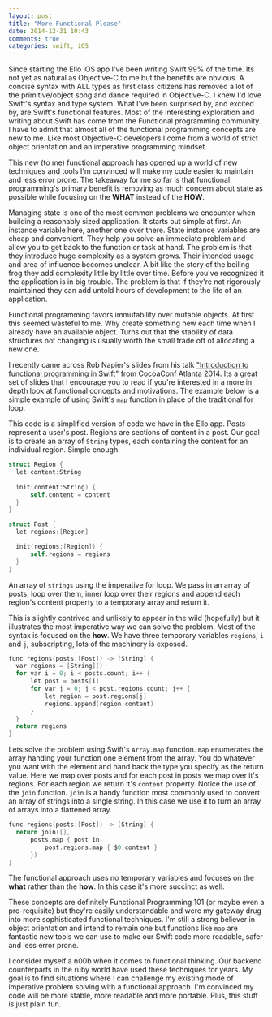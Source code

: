 ```yaml
---
layout: post
title: "More Functional Please"
date: 2014-12-31 10:43
comments: true
categories: swift, iOS
---
```


Since starting the Ello iOS app I've been writing Swift 99% of the time. Its not yet as natural as Objective-C to me but the benefits are obvious. A concise syntax with ALL types as first class citizens has removed a lot of the primitive/object song and dance required in Objective-C. I knew I'd love Swift's syntax and type system. What I've been surprised by, and excited by, are Swift's functional features. Most of the interesting exploration and writing about Swift has come from the Functional programming community. I have to admit that almost all of the functional programming concepts are new to me. Like most Objective-C developers I come from a world of strict object orientation and an imperative programming mindset.

This new (to me) functional approach has opened up a world of new techniques and tools I'm convinced will make my code easier to maintain and less error prone. The takeaway for me so far is that functional programming's primary benefit is removing as much concern about state as possible while focusing on the **WHAT** instead of the **HOW**.

Managing state is one of the most common problems we encounter when building a reasonably sized application. It starts out simple at first. An instance variable here, another one over there. State instance variables are cheap and convenient. They help you solve an immediate problem and allow you to get back to the function or task at hand. The problem is that they introduce huge complexity as a system grows. Their intended usage and area of influence becomes unclear. A bit like the story of the boiling frog they add complexity little by little over time. Before you've recognized it the application is in big trouble. The problem is that if they're not rigorously maintained they can add untold hours of development to the life of an application.

Functional programming favors immutability over mutable objects. At first this seemed wasteful to me. Why create something new each time when I already have an available object. Turns out that the stability of data structures not changing is usually worth the small trade off of allocating a new one.

I recently came across Rob Napier's slides from his talk ["Introduction to functional programming in Swift"](https://speakerdeck.com/rnapier/llama-calculus) from CocoaConf Atlanta 2014. Its a great set of slides that I encourage you to read if you're interested in a more in depth look at functional concepts and motivations. The example below is a simple example of using Swift's `map` function in place of the traditional for loop.

This code is a simplified version of code we have in the Ello app. Posts represent a user's post. Regions are sections of content in a post. Our goal is to create an array of `String` types, each containing the content for an individual region. Simple enough.

```objective-c 
struct Region {
  let content:String
  
  init(content:String) {
      self.content = content
  }
}

struct Post {
  let regions:[Region]

  init(regions:[Region]) {
      self.regions = regions
  }
}

```

An array of `strings` using the imperative for loop. We pass in an array of posts, loop over them, inner loop over their regions and append each region's content property to a temporary array and return it.

This is slightly contrived and unlikely to appear in the wild (hopefully) but it illustrates the most imperative way we can solve the problem. Most of the syntax is focused on the **how**. We have three temporary variables `regions`, `i` and `j`, subscripting, lots of the machinery is exposed.

```objective-c 
func regions(posts:[Post]) -> [String] {
  var regions = [String]()
  for var i = 0; i < posts.count; i++ {
      let post = posts[i]
      for var j = 0; j < post.regions.count; j++ {
          let region = post.regions[j]
          regions.append(region.content)
      }
  }
  return regions
}

```

Lets solve the problem using Swift's `Array.map` function. `map` enumerates the array handing your function one element from the array. You do whatever you want with the element and hand back the type you specify as the return value. Here we map over posts and for each post in posts we map over it's regions. For each region we return it's `content` property. Notice the use of the `join` function. `join` is a handy function most commonly used to convert an array of strings into a single string. In this case we use it to turn an array of arrays into a flattened array.

```objective-c 
func regions(posts:[Post]) -> [String] {
  return join([],
      posts.map { post in
          post.regions.map { $0.content }
      })
}

```

The functional approach uses no temporary variables and focuses on the **what** rather than the **how**. In this case it's more succinct as well.

These concepts are definitely Functional Programming 101 (or maybe even a pre-requisite) but they're easily understandable and were my gateway drug into more sophisticated functional techniques. I'm still a strong believer in object orientation and intend to remain one but functions like `map` are fantastic new tools we can use to make our Swift code more readable, safer and less error prone.

I consider myself a n00b when it comes to functional thinking. Our backend counterparts in the ruby world have used these techniques for years. My goal is to find situations where I can challenge my existing mode of imperative problem solving with a functional approach. I'm convinced my code will be more stable, more readable and more portable. Plus, this stuff is just plain fun.
